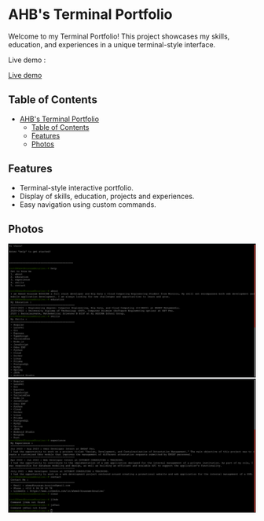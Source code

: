 # AHB's Terminal Portfolio

Welcome to my Terminal Portfolio! This project showcases my skills, education, and experiences in a unique terminal-style interface.

Live demo : 

[Live demo](https://unique-rabanadas-0cfdf1.netlify.app/)

## Table of Contents
- [AHB's Terminal Portfolio](#ahbs-terminal-portfolio)
  - [Table of Contents](#table-of-contents)
  - [Features](#features)
  - [Photos](#photos)

## Features

- Terminal-style interactive portfolio.
- Display of skills, education, projects and experiences.
- Easy navigation using custom commands.

## Photos
![s1](./src/assets/images/1.png)
![s2](./src/assets/images/2.png)

